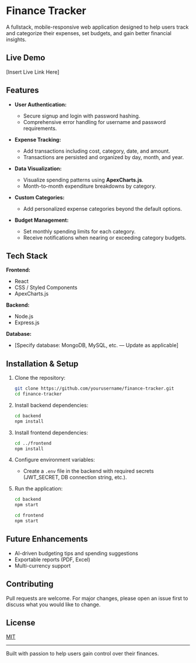 # Finance Tracker

A fullstack, mobile-responsive web application designed to help users track and categorize their expenses, set budgets, and gain better financial insights.

## Live Demo

[Insert Live Link Here]

## Features

- **User Authentication:**

  - Secure signup and login with password hashing.
  - Comprehensive error handling for username and password requirements.

- **Expense Tracking:**

  - Add transactions including cost, category, date, and amount.
  - Transactions are persisted and organized by day, month, and year.

- **Data Visualization:**

  - Visualize spending patterns using **ApexCharts.js**.
  - Month-to-month expenditure breakdowns by category.

- **Custom Categories:**

  - Add personalized expense categories beyond the default options.

- **Budget Management:**

  - Set monthly spending limits for each category.
  - Receive notifications when nearing or exceeding category budgets.

## Tech Stack

**Frontend:**

- React
- CSS / Styled Components
- ApexCharts.js

**Backend:**

- Node.js
- Express.js

**Database:**

- [Specify database: MongoDB, MySQL, etc. — Update as applicable]

## Installation & Setup

1. Clone the repository:

   ```bash
   git clone https://github.com/yourusername/finance-tracker.git
   cd finance-tracker
   ```

2. Install backend dependencies:

   ```bash
   cd backend
   npm install
   ```

3. Install frontend dependencies:

   ```bash
   cd ../frontend
   npm install
   ```

4. Configure environment variables:

   - Create a `.env` file in the backend with required secrets (JWT_SECRET, DB connection string, etc.).

5. Run the application:

   ```bash
   cd backend
   npm start
   ```

   ```bash
   cd frontend
   npm start
   ```

## Future Enhancements

- AI-driven budgeting tips and spending suggestions
- Exportable reports (PDF, Excel)
- Multi-currency support

## Contributing

Pull requests are welcome. For major changes, please open an issue first to discuss what you would like to change.

## License

[MIT](https://choosealicense.com/licenses/mit/)

---

Built with passion to help users gain control over their finances.

